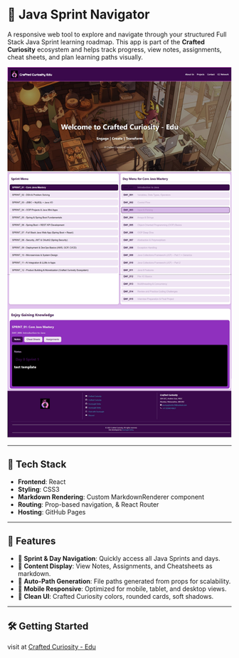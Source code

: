 # 🧭 Java Sprint Navigator

A responsive web tool to explore and navigate through your structured Full Stack Java Sprint learning roadmap. This app is part of the **Crafted Curiosity** ecosystem and helps track progress, view notes, assignments, cheat sheets, and plan learning paths visually.

![Java Sprint Navigator Preview](src/assets/preview.jpg) <!-- Add screenshot if available -->

---

## 🔧 Tech Stack

- **Frontend**: React
- **Styling**: CSS3
- **Markdown Rendering**: Custom MarkdownRenderer component
- **Routing**: Prop-based navigation, & React Router
- **Hosting**: GitHub Pages 

---

## 🚀 Features

- 📌 **Sprint & Day Navigation**: Quickly access all Java Sprints and days.
- 📘 **Content Display**: View Notes, Assignments, and Cheatsheets as markdown.
- 💾 **Auto-Path Generation**: File paths generated from props for scalability.
- 🎯 **Mobile Responsive**: Optimized for mobile, tablet, and desktop views.
- 🧠 **Clean UI**: Crafted Curiosity colors, rounded cards, soft shadows.

---

## 🛠️ Getting Started

visit at [Crafted Curiosity - Edu](http://edu.craftedcuriosity.org) 
